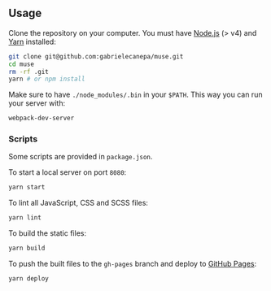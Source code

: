 ## Usage

Clone the repository on your computer. You must have [Node.js](https://nodejs.org) (> v4) and [Yarn](https://yarnpkg.com/lang/en/docs/install) installed:

```bash
git clone git@github.com:gabrielecanepa/muse.git
cd muse
rm -rf .git
yarn # or npm install
```

Make sure to have `./node_modules/.bin` in your `$PATH`. This way you can run your server with:

```bash
webpack-dev-server
```

### Scripts

Some scripts are provided in `package.json`.

To start a local server on port `8080`:

```bash
yarn start
```

To lint all JavaScript, CSS and SCSS files:

```bash
yarn lint
```

To build the static files:

```bash
yarn build
```

To push the built files to the `gh-pages` branch and deploy to [GitHub Pages](https://pages.github.com):

```bash
yarn deploy
```
